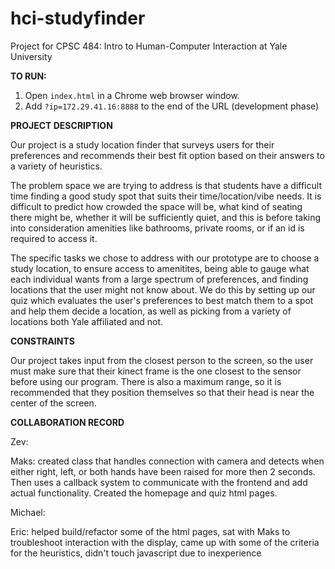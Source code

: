 # hci-studyfinder
Project for CPSC 484: Intro to Human-Computer Interaction at Yale University

**TO RUN:**

1) Open `index.html` in a Chrome web browser window.
2) Add `?ip=172.29.41.16:8888` to the end of the URL (development phase)

**PROJECT DESCRIPTION**

Our project is a study location finder that surveys users for their preferences and recommends their best fit option based on their answers to a variety of heuristics.

The problem space we are trying to address is that students have a difficult time finding a good study spot that suits their time/location/vibe needs. It is difficult to predict how crowded the space will be, what kind of seating there might be, whether it will be sufficiently quiet, and this is before taking into consideration amenities like bathrooms, private rooms, or if an id is required to access it.

The specific tasks we chose to address with our prototype are to choose a study location, to ensure access to amenitites, being able to gauge what each individual wants from a large spectrum of preferences, and finding locations that the user might not know about. We do this by setting up our quiz which evaluates the user's preferences to best match them to a spot and help them decide a location, as well as picking from a variety of locations both Yale affiliated and not. 

**CONSTRAINTS**

Our project takes input from the closest person to the screen, so the user must make sure that their kinect frame is the one closest to the sensor before using our program. There is also a maximum range, so it is recommended that they position themselves so that their head is near the center of the screen.

**COLLABORATION RECORD**

Zev:




Maks: created class that handles connection with camera and detects when either right, left, or both hands have been raised for more then 2 seconds. Then uses a callback system to communicate with the frontend and add actual functionality. Created the homepage and quiz html pages. 




Michael:




Eric: helped build/refactor some of the html pages, sat with Maks to troubleshoot interaction with the display, came up with some of the criteria for the heuristics, didn't touch javascript due to inexperience 